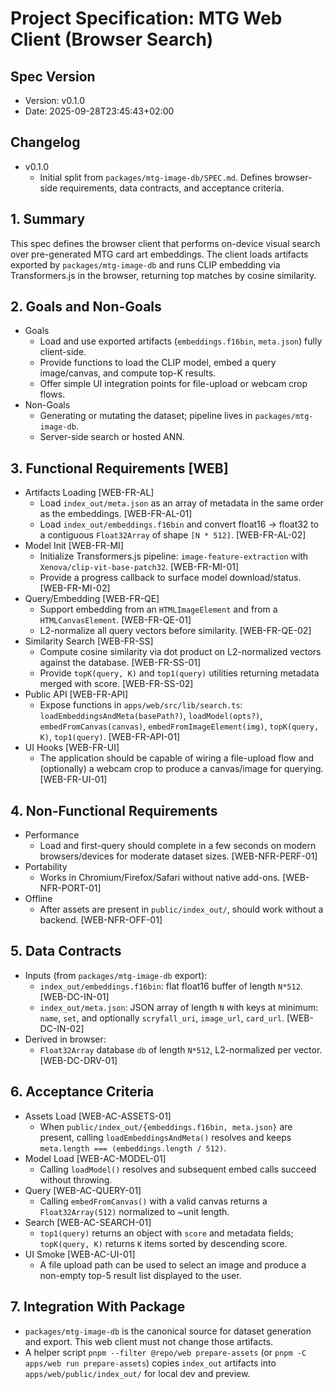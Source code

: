 # Project Specification: MTG Web Client (Browser Search)

## Spec Version
- Version: v0.1.0
- Date: 2025-09-28T23:45:43+02:00

## Changelog
- v0.1.0
  - Initial split from `packages/mtg-image-db/SPEC.md`. Defines browser-side requirements, data contracts, and acceptance criteria.

## 1. Summary
This spec defines the browser client that performs on-device visual search over pre-generated MTG card art embeddings. The client loads artifacts exported by `packages/mtg-image-db` and runs CLIP embedding via Transformers.js in the browser, returning top matches by cosine similarity.

## 2. Goals and Non-Goals
- Goals
  - Load and use exported artifacts (`embeddings.f16bin`, `meta.json`) fully client-side.
  - Provide functions to load the CLIP model, embed a query image/canvas, and compute top-K results.
  - Offer simple UI integration points for file-upload or webcam crop flows.
- Non-Goals
  - Generating or mutating the dataset; pipeline lives in `packages/mtg-image-db`.
  - Server-side search or hosted ANN.

## 3. Functional Requirements [WEB]
- Artifacts Loading [WEB-FR-AL]
  - Load `index_out/meta.json` as an array of metadata in the same order as the embeddings. [WEB-FR-AL-01]
  - Load `index_out/embeddings.f16bin` and convert float16 → float32 to a contiguous `Float32Array` of shape `[N * 512]`. [WEB-FR-AL-02]
- Model Init [WEB-FR-MI]
  - Initialize Transformers.js pipeline: `image-feature-extraction` with `Xenova/clip-vit-base-patch32`. [WEB-FR-MI-01]
  - Provide a progress callback to surface model download/status. [WEB-FR-MI-02]
- Query/Embedding [WEB-FR-QE]
  - Support embedding from an `HTMLImageElement` and from a `HTMLCanvasElement`. [WEB-FR-QE-01]
  - L2-normalize all query vectors before similarity. [WEB-FR-QE-02]
- Similarity Search [WEB-FR-SS]
  - Compute cosine similarity via dot product on L2-normalized vectors against the database. [WEB-FR-SS-01]
  - Provide `topK(query, K)` and `top1(query)` utilities returning metadata merged with score. [WEB-FR-SS-02]
- Public API [WEB-FR-API]
  - Expose functions in `apps/web/src/lib/search.ts`: `loadEmbeddingsAndMeta(basePath?)`, `loadModel(opts?)`, `embedFromCanvas(canvas)`, `embedFromImageElement(img)`, `topK(query, K)`, `top1(query)`. [WEB-FR-API-01]
- UI Hooks [WEB-FR-UI]
  - The application should be capable of wiring a file-upload flow and (optionally) a webcam crop to produce a canvas/image for querying. [WEB-FR-UI-01]

## 4. Non-Functional Requirements
- Performance
  - Load and first-query should complete in a few seconds on modern browsers/devices for moderate dataset sizes. [WEB-NFR-PERF-01]
- Portability
  - Works in Chromium/Firefox/Safari without native add-ons. [WEB-NFR-PORT-01]
- Offline
  - After assets are present in `public/index_out/`, should work without a backend. [WEB-NFR-OFF-01]

## 5. Data Contracts
- Inputs (from `packages/mtg-image-db` export):
  - `index_out/embeddings.f16bin`: flat float16 buffer of length `N*512`. [WEB-DC-IN-01]
  - `index_out/meta.json`: JSON array of length `N` with keys at minimum: `name`, `set`, and optionally `scryfall_uri`, `image_url`, `card_url`. [WEB-DC-IN-02]
- Derived in browser:
  - `Float32Array` database `db` of length `N*512`, L2-normalized per vector. [WEB-DC-DRV-01]

## 6. Acceptance Criteria
- Assets Load [WEB-AC-ASSETS-01]
  - When `public/index_out/{embeddings.f16bin, meta.json}` are present, calling `loadEmbeddingsAndMeta()` resolves and keeps `meta.length === (embeddings.length / 512)`.
- Model Load [WEB-AC-MODEL-01]
  - Calling `loadModel()` resolves and subsequent embed calls succeed without throwing.
- Query [WEB-AC-QUERY-01]
  - Calling `embedFromCanvas()` with a valid canvas returns a `Float32Array(512)` normalized to ~unit length.
- Search [WEB-AC-SEARCH-01]
  - `top1(query)` returns an object with `score` and metadata fields; `topK(query, K)` returns `K` items sorted by descending score.
- UI Smoke [WEB-AC-UI-01]
  - A file upload path can be used to select an image and produce a non-empty top-5 result list displayed to the user.

## 7. Integration With Package
- `packages/mtg-image-db` is the canonical source for dataset generation and export. This web client must not change those artifacts.
- A helper script `pnpm --filter @repo/web prepare-assets` (or `pnpm -C apps/web run prepare-assets`) copies `index_out` artifacts into `apps/web/public/index_out/` for local dev and preview.
